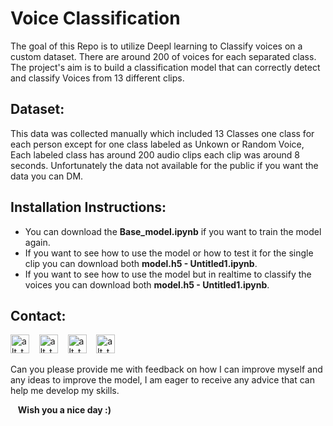 # Voice Classification
The goal of this Repo is to utilize Deepl learning to Classify voices on a custom dataset. There are around 200 of voices for each separated class. The project's aim is to build a classification model that can correctly detect and classify Voices from 13 different clips.

## Dataset:
This data was collected manually which included 13 Classes one class for each person except for one class labeled as Unkown or Random Voice, Each labeled class has around 200 audio clips each clip was around 8 seconds. Unfortunately the data not available for the public if you want the data you can DM.

## Installation Instructions:
- You can download the **Base_model.ipynb** if you want to train the model again.
- If you want to see how to use the model or how to test it for the single clip you can download both **model.h5 - Untitled1.ipynb**.
- If you want to see how to use the model but in realtime to classify the voices you can download both **model.h5 - Untitled1.ipynb**.


## Contact:

[<img alt="alt_text" width="30px" src="https://cdn2.iconfinder.com/data/icons/social-media-2285/512/1_Whatsapp2_colored_svg-512.png" />](https://wa.me/+201006491306)
&nbsp;&nbsp;
[<img alt="alt_text" width="30px" src="https://cdn2.iconfinder.com/data/icons/social-media-2285/512/1_Linkedin_unofficial_colored_svg-512.png" />](https://www.linkedin.com/in/bassem-ahmed-ahmed/)
&nbsp;&nbsp;
[<img alt="alt_text" width="30px" src="https://cdn4.iconfinder.com/data/icons/social-media-logos-6/512/112-gmail_email_mail-256.png" />](mailto:bassemahmed.am@gmail.com)
&nbsp;&nbsp;
[<img alt="alt_text" width="30px" src="https://cdn2.iconfinder.com/data/icons/social-media-2285/512/1_Facebook2_colored_svg-512.png" />](https://www.facebook.com/bassem.ahmed.7712/)

Can you please provide me with feedback on how I can improve myself and any ideas to improve the model, I am eager to receive any advice that can help me develop my skills.

&nbsp;&nbsp;
**Wish you a nice day :)**
